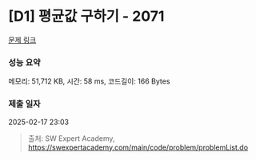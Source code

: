 # [D1] 평균값 구하기 - 2071 

[문제 링크](https://swexpertacademy.com/main/code/problem/problemDetail.do?contestProbId=AV5QRnJqA5cDFAUq) 

### 성능 요약

메모리: 51,712 KB, 시간: 58 ms, 코드길이: 166 Bytes

### 제출 일자

2025-02-17 23:03



> 출처: SW Expert Academy, https://swexpertacademy.com/main/code/problem/problemList.do